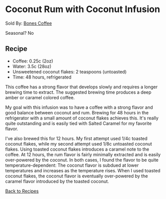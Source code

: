 # Coconut Rum with Coconut Infusion
Sold By: [Bones Coffee](https://www.bonescoffee.com/products/bones-coffee-company-coconut-rum-coffee-12oz)

Seasonal? No

## Recipe
  * Coffee: 0.25c (2oz)
  * Water: 3.5c (28oz)
  * Unsweetened coconut flakes: 2 teaspoons (untoasted)
  * Time: 48 hours, refrigerated

This coffee has a strong flavor that develops slowly and requires a longer brewing time to extract. The suggested brewing time produces a deep amber or caramel colored coffee.

My goal with this infusion was to have a coffee with a strong flavor and good balance between coconut and rum. Brewing for 48 hours in the refrigerator with a small amount of coconut flakes achieves this. It's really quite outstanding and is easily tied with Salted Caramel for my favorite flavor.

I've also brewed this for 12 hours. My first attempt used 1/4c toasted coconut flakes, while my second attempt used 1/8c untoasted coconut flakes. Using toasted coconut flakes introduces a caramel note to the coffee. At 12 hours, the rum flavor is fairly minimally extracted and is easily over-powered by the coconut. In both cases, I found the flavor to be quite temperature-dependent: The coconut flavor is subdued at lower temperatures and increases as the temperature rises. When I used toasted coconut flakes, the coconut flavor is eventually over-powered by the caramel flavor introduced by the toasted coconut.

[Back to Recipes](https://github.umn.edu/cdsmith/cold-brew-coffee/blob/master/recipes/README.md)
